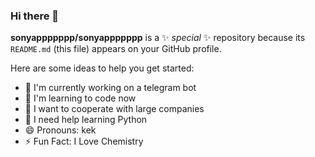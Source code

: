 ### Hi there 👋


**sonyappppppp/sonyappppppp** is a ✨ _special_ ✨ repository because its `README.md` (this file) appears on your GitHub profile.

Here are some ideas to help you get started:

- 🔭 I'm currently working on a telegram bot
- 🌱 I'm learning to code now
- 👯 I want to cooperate with large companies
- 🤔 I need help learning Python
- 😄 Pronouns: kek
- ⚡ Fun Fact: I Love Chemistry
  

